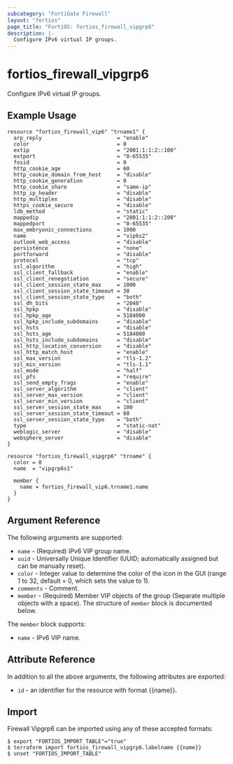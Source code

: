 ```yaml
---
subcategory: "FortiGate Firewall"
layout: "fortios"
page_title: "FortiOS: fortios_firewall_vipgrp6"
description: |-
  Configure IPv6 virtual IP groups.
---
```


# fortios_firewall_vipgrp6
Configure IPv6 virtual IP groups.

## Example Usage

```hcl
resource "fortios_firewall_vip6" "trname1" {
  arp_reply                        = "enable"
  color                            = 0
  extip                            = "2001:1:1:2::100"
  extport                          = "0-65535"
  fosid                            = 0
  http_cookie_age                  = 60
  http_cookie_domain_from_host     = "disable"
  http_cookie_generation           = 0
  http_cookie_share                = "same-ip"
  http_ip_header                   = "disable"
  http_multiplex                   = "disable"
  https_cookie_secure              = "disable"
  ldb_method                       = "static"
  mappedip                         = "2001:1:1:2::200"
  mappedport                       = "0-65535"
  max_embryonic_connections        = 1000
  name                             = "vip6s2"
  outlook_web_access               = "disable"
  persistence                      = "none"
  portforward                      = "disable"
  protocol                         = "tcp"
  ssl_algorithm                    = "high"
  ssl_client_fallback              = "enable"
  ssl_client_renegotiation         = "secure"
  ssl_client_session_state_max     = 1000
  ssl_client_session_state_timeout = 30
  ssl_client_session_state_type    = "both"
  ssl_dh_bits                      = "2048"
  ssl_hpkp                         = "disable"
  ssl_hpkp_age                     = 5184000
  ssl_hpkp_include_subdomains      = "disable"
  ssl_hsts                         = "disable"
  ssl_hsts_age                     = 5184000
  ssl_hsts_include_subdomains      = "disable"
  ssl_http_location_conversion     = "disable"
  ssl_http_match_host              = "enable"
  ssl_max_version                  = "tls-1.2"
  ssl_min_version                  = "tls-1.1"
  ssl_mode                         = "half"
  ssl_pfs                          = "require"
  ssl_send_empty_frags             = "enable"
  ssl_server_algorithm             = "client"
  ssl_server_max_version           = "client"
  ssl_server_min_version           = "client"
  ssl_server_session_state_max     = 100
  ssl_server_session_state_timeout = 60
  ssl_server_session_state_type    = "both"
  type                             = "static-nat"
  weblogic_server                  = "disable"
  websphere_server                 = "disable"
}

resource "fortios_firewall_vipgrp6" "trname" {
  color = 0
  name  = "vipgrp6s1"

  member {
    name = fortios_firewall_vip6.trname1.name
  }
}
```

## Argument Reference

The following arguments are supported:

* `name` - (Required) IPv6 VIP group name.
* `uuid` - Universally Unique Identifier (UUID; automatically assigned but can be manually reset).
* `color` - Integer value to determine the color of the icon in the GUI (range 1 to 32, default = 0, which sets the value to 1).
* `comments` - Comment.
* `member` - (Required) Member VIP objects of the group (Separate multiple objects with a space). The structure of `member` block is documented below.

The `member` block supports:

* `name` - IPv6 VIP name.


## Attribute Reference

In addition to all the above arguments, the following attributes are exported:
* `id` - an identifier for the resource with format {{name}}.

## Import

Firewall Vipgrp6 can be imported using any of these accepted formats:
```
$ export "FORTIOS_IMPORT_TABLE"="true"
$ terraform import fortios_firewall_vipgrp6.labelname {{name}}
$ unset "FORTIOS_IMPORT_TABLE"
```

